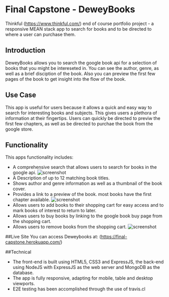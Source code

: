 # Final Capstone - DeweyBooks
Thinkful (https://www.thinkful.com/) end of course portfolio project - a responsive MEAN stack app to search for books and to be directed to where a user can purchase them.

## Introduction
DeweyBooks allows you to search the google book api for a selection of books that you might be intereseted in.
You can see the author, genre, as well as a brief disciption of the book. 
Also you can preview the first few pages of the book to get insight into the flow of the book.

## Use Case
This app is useful for users because it allows a quick and easy way to search for interesting books and subjects. This gives users a plethora of information at their fingertips.
Users can quickly be directed to previw the first few chapters, as well as be directed to purchae the book from the google store.

## Functionality
This apps functionality includes: 

* A comprehensive search that allows users to search for books in the google api.
![screenshot](https://0peron.github.io/final-capstone/public/image/bookSearch.png)
* A Description of up to 12 matching book titles.
* Shows author and genre information as well as a thumbnail of the book cover.
* Provides a link to a preview of the book. most books have the first chapter available.
![screenshot](https://0peron.github.io/final-capstone/public/image/BookPreview.png)
* Allows users to add books to their shopping cart for easy access and to mark books of interest to return to later.
* Allows users to buy books by linking to the google book buy page from the shopping cart.
* Allows users to remove books from the shopping cart.
![screenshot](https://0peron.github.io/final-capstone/public/image/bookSearch.png)

##Live Site
You can access Deweybooks at: (https://final-capstone.herokuapp.com/)

##Technical
 * The front-end is built using HTML5, CSS3 and ExpressJS, the back-end using NodeJS with ExpressJS as the web server and MongoDB as the database.
 * The app is fully responsive, adapting for mobile, table and desktop viewports.
 * E2E testing has been accomplished through the use of travis.cl


